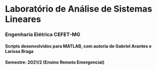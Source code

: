 # Laboratório de Análise de Sistemas Lineares
### Engenharia Elétrica CEFET-MG

#### Scripts desenvolvidos para MATLAB, com autoria de Gabriel Arantes e Larissa Braga
#### Semestre: 2021/2 (Ensino Remoto Emergencial)
